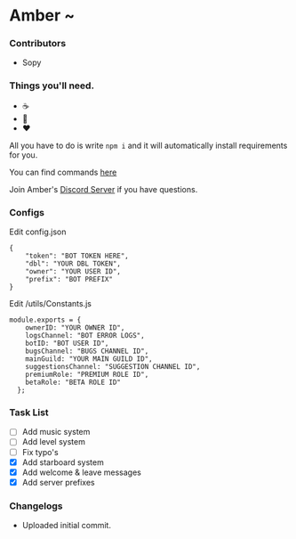 # Amber ~

### Contributors
* Sopy

### Things you'll need.
* :coffee:
* :pray:
* :heart:

All you have to do is write `npm i` and it will automatically install requirements for you.

You can find commands [here](https://etcroot.pw/amber/)

Join Amber's [Discord Server](https://discord.gg/2UcyFDD) if you have questions.

### Configs

Edit config.json
```
{
    "token": "BOT TOKEN HERE",
    "dbl": "YOUR DBL TOKEN",
    "owner": "YOUR USER ID",
    "prefix": "BOT PREFIX"
}
```

Edit /utils/Constants.js
```
module.exports = {
    ownerID: "YOUR OWNER ID",
    logsChannel: "BOT ERROR LOGS",
    botID: "BOT USER ID",
    bugsChannel: "BUGS CHANNEL ID",
    mainGuild: "YOUR MAIN GUILD ID",
    suggestionsChannel: "SUGGESTION CHANNEL ID",
    premiumRole: "PREMIUM ROLE ID",
    betaRole: "BETA ROLE ID"
  };
  ```
  
### Task List
- [ ] Add music system
- [ ] Add level system
- [ ] Fix typo's
- [x] Add starboard system
- [x] Add welcome & leave messages
- [x] Add server prefixes

### Changelogs
- Uploaded initial commit.


